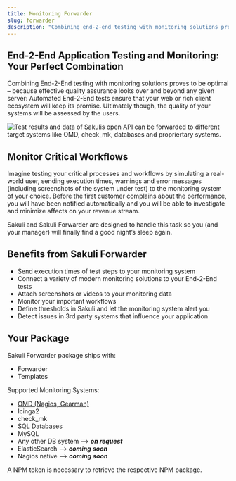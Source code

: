 ```yaml
---
title: Monitoring Forwarder
slug: forwarder
description: "Combining end-2-end testing with monitoring solutions proves to be optimal – because effective quality assurance looks over and beyond any given server: Automated end-2-end tests ensure that your web or rich client ecosystem will keep its promise. Ultimately though, the quality of your systems will be assessed by the users."
---
```


## End-2-End Application Testing and Monitoring: Your Perfect Combination

Combining End-2-End testing with monitoring solutions proves to be optimal – because effective quality assurance looks over and beyond any given server: Automated End-2-End tests ensure that your web or rich client ecosystem will keep its promise. Ultimately though, the quality of your systems will be assessed by the users.

<img src="/images/content/monitoring.svg" alt="Test results and data of Sakulis open API can be forwarded to different target systems like OMD, check_mk, databases and propriertary systems." style="max-height: 400px" />


## Monitor Critical Workflows

Imagine testing your critical processes and workflows by simulating a real-world user, sending execution times, warnings and error messages (including screenshots of the system under test) to the monitoring system of your choice. Before the first customer complains about the performance, you will have been notified automatically and you will be able to investigate and minimize affects on your revenue stream.

Sakuli and Sakuli Forwarder are designed to handle this task so you (and your manager) will finally find a good night’s sleep again.


## Benefits from Sakuli Forwarder

- Send execution times of test steps to your monitoring system
- Connect a variety of modern monitoring solutions to your End-2-End tests
- Attach screenshots or videos to your monitoring data
- Monitor your important workflows
- Define thresholds in Sakuli and let the monitoring system alert you
- Detect issues in 3rd party systems that influence your application

## Your Package

Sakuli Forwarder package ships with:

- Forwarder
- Templates

Supported Monitoring Systems:

  - <a href="https://labs.consol.de/omd/" target="_blank">OMD (Nagios, Gearman)</a>
  - Icinga2
  - check_mk
  - SQL Databases
   - MySQL
   - Any other DB system --> __*on request*__
  - ElasticSearch --> __*coming soon*__
  - Nagios native --> __*coming soon*__

A NPM token is necessary to retrieve the respective NPM package.